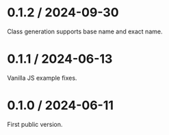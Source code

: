 # 0.1.2 / 2024-09-30

Class generation supports base name and exact name.

# 0.1.1 / 2024-06-13

Vanilla JS example fixes.

# 0.1.0 / 2024-06-11

First public version.
